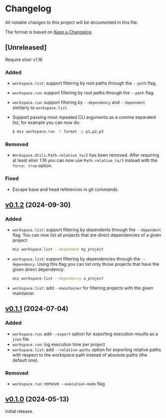 # Changelog

All notable changes to this project will be documented in this file.

The format is based on [Keep a Changelog](https://keepachangelog.com/en/1.0.0/).

## [Unreleased]

Require elixir v1.16

### Added

* `workspace.list`: support filtering by root paths through the `--path` flag.
* `workspace.run`: support filtering by root paths through the `--path` flag.
* `workspace.run`: support filtering by `--dependency` and `--dependent` similarly
to `workspace.list`.
* Support passing most repeated CLI arguments as a comma separated list, for
  example you can now do:

  ```bash
  $ mix workspace.run -t format -p p1,p2,p3
  ```

### Removed

* `Workspace.Utils.Path.relative_to/2` has been removed. After requiring at least
elixir 1.16 you can now use `Path.relative_to/3` instead with the `force: true`
option.

### Fixed

* Escape base and head references in git commands.

## [v0.1.2](https://github.com/sportradar/elixir-workspace/tree/workspace/v0.1.2) (2024-09-30)

### Added

* `workspace.list`: support filtering by dependents through the `--dependent` flag. You
can now list all projects that are direct dependencies of a given project:

  ```bash
  mix workspace.list --dependent my_project
  ```

* `workspace.list`: support filtering by dependencies through the `--dependency`. Using this
flag you can list only those projects that have the given direct dependency:

  ```bash
  mix workspace.list --dependency a_project
  ```

* `workspace.list`: add `--maintainer` for filtering projects with the given maintainer

## [v0.1.1](https://github.com/sportradar/elixir-workspace/tree/workspace/v0.1.1) (2024-07-04)

### Added

* `workspace.run`: add `--export` option for exporting execution results as a `json`
file
* `workspace.run`: log execution time per project
* `workspace.list`: add `--relative-paths` option for exporting relative paths with
respect to the workspace path instead of absolute paths (the default one).

### Removed

* `workspace.run`: remove `--execution-mode` flag

## [v0.1.0](https://github.com/sportradar/elixir-workspace/tree/workspace/v0.1.0) (2024-05-13)

Initial release.

